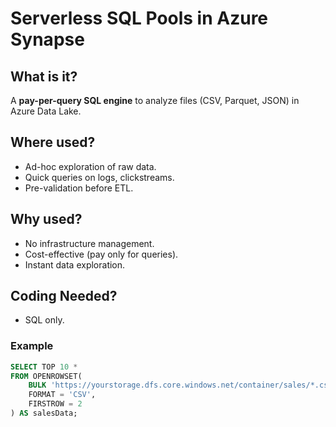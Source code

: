 # Serverless SQL Pools in Azure Synapse

## What is it?
A **pay-per-query SQL engine** to analyze files (CSV, Parquet, JSON) in Azure Data Lake.

## Where used?
- Ad-hoc exploration of raw data.
- Quick queries on logs, clickstreams.
- Pre-validation before ETL.

## Why used?
- No infrastructure management.
- Cost-effective (pay only for queries).
- Instant data exploration.

## Coding Needed?
- SQL only.

### Example
```sql
SELECT TOP 10 *
FROM OPENROWSET(
    BULK 'https://yourstorage.dfs.core.windows.net/container/sales/*.csv',
    FORMAT = 'CSV',
    FIRSTROW = 2
) AS salesData;

